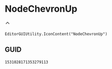 # NodeChevronUp
![](/img/NodeChevronUp.png)

``` CSharp
EditorGUIUtility.IconContent("NodeChevronUp")
```
## GUID
```
1531028171353279113
```
